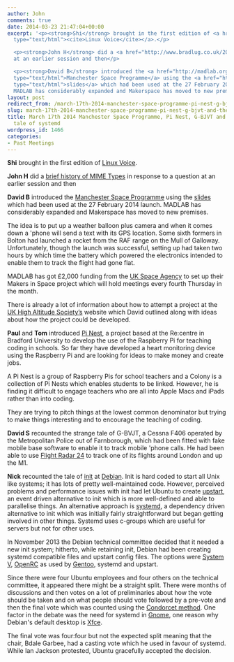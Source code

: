 ```yaml
---
author: John
comments: true
date: 2014-03-23 21:47:04+00:00
excerpt: '<p><strong>Shi</strong> brought in the first edition of <a href="http://www.linuxvoice.com/"
  type="text/html"><cite>Linux Voice</cite></a>.</p>

  <p><strong>John H</strong> did a <a href="http://www.bradlug.co.uk/2014/03/23/files/MIME_Types.odp">brief history of MIME Types</a> in response to a question
  at an earlier session and then</p>

  <p><strong>David B</strong> introduced the <a href="http://madlab.org.uk/content/manchester-space-programme-official-launch/"
  type="text/html">Manchester Space Programme</a> using the <a href="https://drive.google.com/file/d/0B1g2cUvsjfe_VmkzdjJQVnEzaTQ/edit?usp=sharing"
  type="text/html">slides</a> which had been used at the 27 February 2014 launch.
  MADLAB has considerably expanded and Makerspace has moved to new premises.</p>'
layout: post
redirect_from: /march-17th-2014-manchester-space-programme-pi-nest-g-bjvt-and-the-strange-tale-of-systemd
slug: march-17th-2014-manchester-space-programme-pi-nest-g-bjvt-and-the-strange-tale-of-systemd
title: March 17th 2014 Manchester Space Programme, Pi Nest, G-BJVT and the strange
  tale of systemd
wordpress_id: 1466
categories:
- Past Meetings
---
```


**Shi** brought in the first edition of [Linux Voice](http://www.linuxvoice.com/).




**John H** did a [brief history of MIME Types](http://www.bradlug.co.uk/2014/03/23/files/MIME_Types.odp) in response to a question at an earlier session and then




**David B** introduced the [Manchester Space Programme](http://madlab.org.uk/content/manchester-space-programme-official-launch/) using the [slides](https://drive.google.com/file/d/0B1g2cUvsjfe_VmkzdjJQVnEzaTQ/edit?usp=sharing) which had been used at the 27 February 2014 launch. MADLAB has considerably expanded and Makerspace has moved to new premises.




The idea is to put up a weather balloon plus camera and when it comes down a 'phone will send a text with its GPS location. Some sixth formers in Bolton had launched a rocket from the RAF range on the Mull of Galloway. Unfortunately, though the launch was successful, setting up had taken two hours by which time the battery which powered the electronics intended to enable them to track the flight had gone flat.




MADLAB has got £2,000 funding from the [UK Space Agency](http://www.bis.gov.uk/ukspaceagency) to set up their Makers in Space project which will hold meetings every fourth Thursday in the month.




There is already a lot of information about how to attempt a project at the [UK High Altitude Society’s](http://ukhas.org.uk/) website which David outlined along with ideas about how the project could be developed.




**Paul** and **Tom** introduced [Pi Nest](http://pinest.co.uk/), a project based at the Re:centre in Bradford University to develop the use of the Raspberry Pi for teaching coding in schools. So far they have developed a heart monitoring device using the Raspberry Pi and are looking for ideas to make money and create jobs.




A Pi Nest is a group of Raspberry Pis for school teachers and a Colony is a collection of Pi Nests which enables students to be linked. However, he is finding it difficult to engage teachers who are all into Apple Macs and iPads rather than into coding.




They are trying to pitch things at the lowest common denominator but trying to make things interesting and to encourage the teaching of coding.




**David S** recounted the strange tale of G-BVJT, a Cessna F406 operated by the Metropolitan Police out of Farnborough, which had been fitted with fake mobile base software to enable it to track mobile 'phone calls. He had been able to use [Flight Radar 24](http://www.flightradar24.com/) to track one of its flights around London and up the M1.




**Nick** recounted the tale of [init](http://en.wikipedia.org/wiki/Init) at [Debian](http://www.debian.org/). Init is hard coded to start all Unix like systems; it has lots of pretty well-maintained code. However, perceived problems and performance issues with init had let Ubuntu to create [upstart](http://upstart.ubuntu.com/), an event driven alternative to init which is more well-defined and able to parallelise things. An alternative approach is [systemd](http://en.wikipedia.org/wiki/Systemd), a dependency driven alternative to init which was initially fairly straightforward but began getting involved in other things. Systemd uses c-groups which are useful for servers but not for other uses.




In November 2013 the Debian technical committee decided that it needed a new init system; hitherto, while retaining init, Debian had been creating systemd compatible files and upstart config files. The options were [System V](https://en.wikipedia.org/wiki/System_5), [OpenRC](http://en.wikipedia.org/wiki/OpenRC) as used by [Gentoo](http://www.gentoo.org/), systemd and upstart.




Since there were four Ubuntu employees and four others on the technical committee, it appeared there might be a straight split. There were months of discussions and then votes on a lot of preliminaries about how the vote should be taken and on what people should vote followed by a pre-vote and then the final vote which was counted using the [Condorcet method](https://en.wikipedia.org/wiki/Condorcet_method). One factor in the debate was the need for systemd in [Gnome](http://www.gnome.org/), one reason why Debian's default desktop is [Xfce](http://www.xfce.org/).




The final vote was four:four but not the expected split meaning that the chair, Bdale Garbee, had a casting vote which he used in favour of systemd. While Ian Jackson protested, Ubuntu gracefully accepted the decision.
